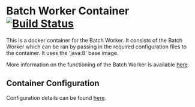 # Batch Worker Container [![Build Status](http://cafbuilder.hpswlabs.hp.com:8080/buildStatus/icon?job=worker-batch-container)](http://cafbuilder.hpswlabs.hp.com:8080/job/worker-batch-container)

This is a docker container for the Batch Worker. It consists of the Batch Worker which can be ran by passing in the required configuration files to the container. It uses the 'java:8' base image.

More information on the functioning of the Batch Worker is available [here](https://github.hpe.com/caf/worker-batch).

## Container Configuration

Configuration details can be found [here](https://github.hpe.com/caf/chateau/tree/develop/services/batch-worker/configuration-files).
